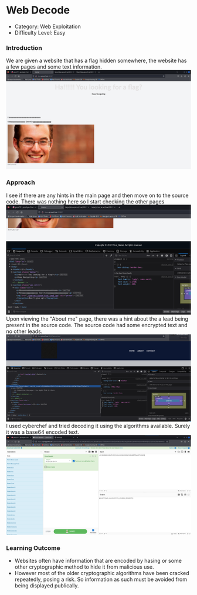 # Web Decode

- Category: Web Exploitation
- Difficulty Level: Easy


### Introduction
We are given a website that has a flag hidden somewhere, the website has a few pages and some text information.
![](Images/unmi0.png)

### Approach
I see if there are any hints in the main page and then move on to the source code. There was nothing here so I start checking the other pages
![](Images/unmi1.png)
Upon viewing the "About me" page, there was a hint about the a lead being present in the source code. The source code had some encrypted text and no other leads.
![](Images/unmi2.png)
I used cyberchef and tried decoding it using the algorithms available. Surely it was a base64 encoded text.
![](Images/unmi3.png)

### Learning Outcome
- Websites often have information that are encoded by hasing or some other cryptographic method to hide it from malicious use.
- However most of the older cryptographic algorithms have been cracked repeatedly, posing a risk. So information as such must be avoided from being displayed publically.
